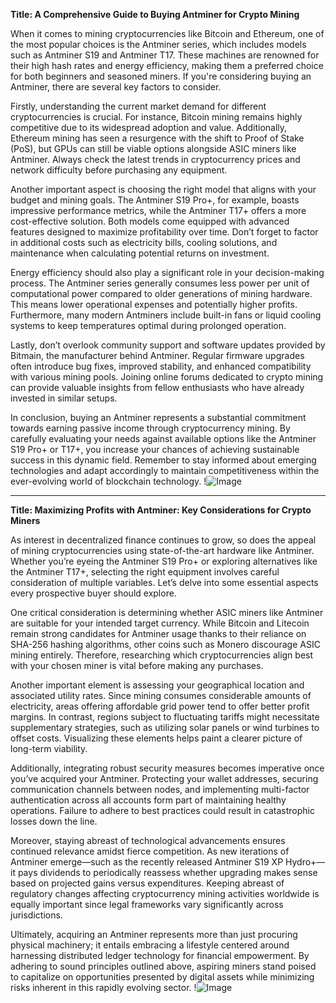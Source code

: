 **Title: A Comprehensive Guide to Buying Antminer for Crypto Mining**

When it comes to mining cryptocurrencies like Bitcoin and Ethereum, one of the most popular choices is the Antminer series, which includes models such as Antminer S19 and Antminer T17. These machines are renowned for their high hash rates and energy efficiency, making them a preferred choice for both beginners and seasoned miners. If you're considering buying an Antminer, there are several key factors to consider.

Firstly, understanding the current market demand for different cryptocurrencies is crucial. For instance, Bitcoin mining remains highly competitive due to its widespread adoption and value. Additionally, Ethereum mining has seen a resurgence with the shift to Proof of Stake (PoS), but GPUs can still be viable options alongside ASIC miners like Antminer. Always check the latest trends in cryptocurrency prices and network difficulty before purchasing any equipment.

Another important aspect is choosing the right model that aligns with your budget and mining goals. The Antminer S19 Pro+, for example, boasts impressive performance metrics, while the Antminer T17+ offers a more cost-effective solution. Both models come equipped with advanced features designed to maximize profitability over time. Don’t forget to factor in additional costs such as electricity bills, cooling solutions, and maintenance when calculating potential returns on investment.

Energy efficiency should also play a significant role in your decision-making process. The Antminer series generally consumes less power per unit of computational power compared to older generations of mining hardware. This means lower operational expenses and potentially higher profits. Furthermore, many modern Antminers include built-in fans or liquid cooling systems to keep temperatures optimal during prolonged operation.

Lastly, don’t overlook community support and software updates provided by Bitmain, the manufacturer behind Antminer. Regular firmware upgrades often introduce bug fixes, improved stability, and enhanced compatibility with various mining pools. Joining online forums dedicated to crypto mining can provide valuable insights from fellow enthusiasts who have already invested in similar setups.

In conclusion, buying an Antminer represents a substantial commitment towards earning passive income through cryptocurrency mining. By carefully evaluating your needs against available options like the Antminer S19 Pro+ or T17+, you increase your chances of achieving sustainable success in this dynamic field. Remember to stay informed about emerging technologies and adapt accordingly to maintain competitiveness within the ever-evolving world of blockchain technology. !![Image](https://github.com/user-attachments/assets/057c907c-805e-4310-a052-f5031067f3de)

---

**Title: Maximizing Profits with Antminer: Key Considerations for Crypto Miners**

As interest in decentralized finance continues to grow, so does the appeal of mining cryptocurrencies using state-of-the-art hardware like Antminer. Whether you’re eyeing the Antminer S19 Pro+ or exploring alternatives like the Antminer T17+, selecting the right equipment involves careful consideration of multiple variables. Let’s delve into some essential aspects every prospective buyer should explore.

One critical consideration is determining whether ASIC miners like Antminer are suitable for your intended target currency. While Bitcoin and Litecoin remain strong candidates for Antminer usage thanks to their reliance on SHA-256 hashing algorithms, other coins such as Monero discourage ASIC mining entirely. Therefore, researching which cryptocurrencies align best with your chosen miner is vital before making any purchases.

Another important element is assessing your geographical location and associated utility rates. Since mining consumes considerable amounts of electricity, areas offering affordable grid power tend to offer better profit margins. In contrast, regions subject to fluctuating tariffs might necessitate supplementary strategies, such as utilizing solar panels or wind turbines to offset costs. Visualizing these elements helps paint a clearer picture of long-term viability.

Additionally, integrating robust security measures becomes imperative once you’ve acquired your Antminer. Protecting your wallet addresses, securing communication channels between nodes, and implementing multi-factor authentication across all accounts form part of maintaining healthy operations. Failure to adhere to best practices could result in catastrophic losses down the line.

Moreover, staying abreast of technological advancements ensures continued relevance amidst fierce competition. As new iterations of Antminer emerge—such as the recently released Antminer S19 XP Hydro+—it pays dividends to periodically reassess whether upgrading makes sense based on projected gains versus expenditures. Keeping abreast of regulatory changes affecting cryptocurrency mining activities worldwide is equally important since legal frameworks vary significantly across jurisdictions.

Ultimately, acquiring an Antminer represents more than just procuring physical machinery; it entails embracing a lifestyle centered around harnessing distributed ledger technology for financial empowerment. By adhering to sound principles outlined above, aspiring miners stand poised to capitalize on opportunities presented by digital assets while minimizing risks inherent in this rapidly evolving sector. !![Image](https://github.com/user-attachments/assets/057c907c-805e-4310-a052-f5031067f3de)